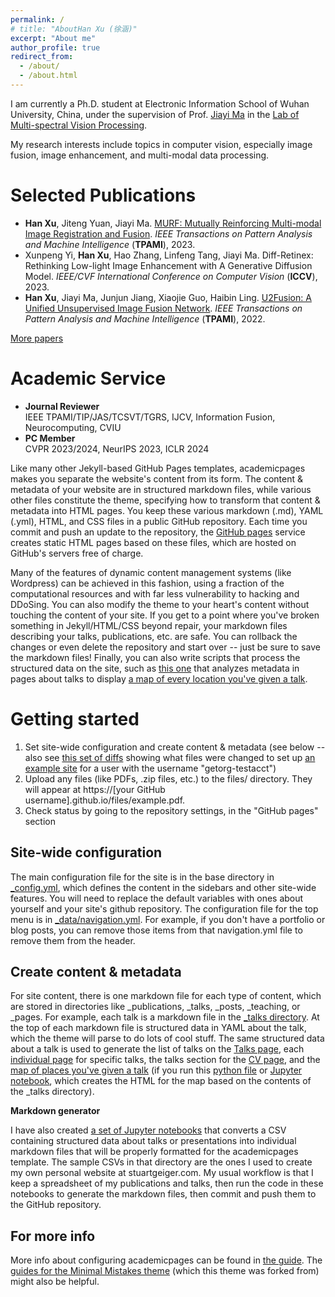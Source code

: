 ```yaml
---
permalink: /
# title: "AboutHan Xu (徐涵)"
excerpt: "About me"
author_profile: true
redirect_from: 
  - /about/
  - /about.html
---
```


I am currently a Ph.D. student at Electronic Information School of Wuhan University, China, under the supervision of Prof. [Jiayi Ma](http://mvp.whu.edu.cn/jiayima/) in the [Lab of Multi-spectral Vision Processing](http://mvp.whu.edu.cn/).

My research interests include topics in computer vision, especially image fusion, image enhancement, and multi-modal data processing.

Selected Publications
======
* **Han Xu**, Jiteng Yuan, Jiayi Ma. <a href="papers/TPAMI_MURF.pdf" target="_blank">MURF: Mutually Reinforcing Multi-modal Image Registration and Fusion</a>. *IEEE Transactions on Pattern Analysis and Machine Intelligence* (**TPAMI**), 2023.
* Xunpeng Yi, **Han Xu**, Hao Zhang, Linfeng Tang, Jiayi Ma. Diff-Retinex: Rethinking Low-light Image Enhancement with A Generative Diffusion Model. *IEEE/CVF International Conference on Computer Vision* (**ICCV**), 2023.
* **Han Xu**, Jiayi Ma, Junjun Jiang, Xiaojie Guo, Haibin Ling. <a href="papers/TPAMI_U2Fusion.pdf" target="_blank">U2Fusion: A Unified Unsupervised Image Fusion Network</a>. *IEEE Transactions on Pattern Analysis and Machine Intelligence* (**TPAMI**), 2022.

[More papers](https://hanna-xu.github.io/publications/)

Academic Service
======
* **Journal Reviewer**<br>
IEEE TPAMI/TIP/JAS/TCSVT/TGRS, IJCV, Information Fusion, Neurocomputing, CVIU
* **PC Member**<br>
CVPR 2023/2024, NeurIPS 2023, ICLR 2024

Like many other Jekyll-based GitHub Pages templates, academicpages makes you separate the website's content from its form. The content & metadata of your website are in structured markdown files, while various other files constitute the theme, specifying how to transform that content & metadata into HTML pages. You keep these various markdown (.md), YAML (.yml), HTML, and CSS files in a public GitHub repository. Each time you commit and push an update to the repository, the [GitHub pages](https://pages.github.com/) service creates static HTML pages based on these files, which are hosted on GitHub's servers free of charge.

Many of the features of dynamic content management systems (like Wordpress) can be achieved in this fashion, using a fraction of the computational resources and with far less vulnerability to hacking and DDoSing. You can also modify the theme to your heart's content without touching the content of your site. If you get to a point where you've broken something in Jekyll/HTML/CSS beyond repair, your markdown files describing your talks, publications, etc. are safe. You can rollback the changes or even delete the repository and start over -- just be sure to save the markdown files! Finally, you can also write scripts that process the structured data on the site, such as [this one](https://github.com/academicpages/academicpages.github.io/blob/master/talkmap.ipynb) that analyzes metadata in pages about talks to display [a map of every location you've given a talk](https://academicpages.github.io/talkmap.html).



Getting started
======
1. Set site-wide configuration and create content & metadata (see below -- also see [this set of diffs](http://archive.is/3TPas) showing what files were changed to set up [an example site](https://getorg-testacct.github.io) for a user with the username "getorg-testacct")
1. Upload any files (like PDFs, .zip files, etc.) to the files/ directory. They will appear at https://[your GitHub username].github.io/files/example.pdf.  
1. Check status by going to the repository settings, in the "GitHub pages" section

Site-wide configuration
------
The main configuration file for the site is in the base directory in [_config.yml](https://github.com/academicpages/academicpages.github.io/blob/master/_config.yml), which defines the content in the sidebars and other site-wide features. You will need to replace the default variables with ones about yourself and your site's github repository. The configuration file for the top menu is in [_data/navigation.yml](https://github.com/academicpages/academicpages.github.io/blob/master/_data/navigation.yml). For example, if you don't have a portfolio or blog posts, you can remove those items from that navigation.yml file to remove them from the header. 

Create content & metadata
------
For site content, there is one markdown file for each type of content, which are stored in directories like _publications, _talks, _posts, _teaching, or _pages. For example, each talk is a markdown file in the [_talks directory](https://github.com/academicpages/academicpages.github.io/tree/master/_talks). At the top of each markdown file is structured data in YAML about the talk, which the theme will parse to do lots of cool stuff. The same structured data about a talk is used to generate the list of talks on the [Talks page](https://academicpages.github.io/talks), each [individual page](https://academicpages.github.io/talks/2012-03-01-talk-1) for specific talks, the talks section for the [CV page](https://academicpages.github.io/cv), and the [map of places you've given a talk](https://academicpages.github.io/talkmap.html) (if you run this [python file](https://github.com/academicpages/academicpages.github.io/blob/master/talkmap.py) or [Jupyter notebook](https://github.com/academicpages/academicpages.github.io/blob/master/talkmap.ipynb), which creates the HTML for the map based on the contents of the _talks directory).

**Markdown generator**

I have also created [a set of Jupyter notebooks](https://github.com/academicpages/academicpages.github.io/tree/master/markdown_generator
) that converts a CSV containing structured data about talks or presentations into individual markdown files that will be properly formatted for the academicpages template. The sample CSVs in that directory are the ones I used to create my own personal website at stuartgeiger.com. My usual workflow is that I keep a spreadsheet of my publications and talks, then run the code in these notebooks to generate the markdown files, then commit and push them to the GitHub repository.

For more info
------
More info about configuring academicpages can be found in [the guide](https://academicpages.github.io/markdown/). The [guides for the Minimal Mistakes theme](https://mmistakes.github.io/minimal-mistakes/docs/configuration/) (which this theme was forked from) might also be helpful.
